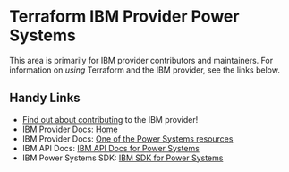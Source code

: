 # Terraform IBM Provider Power Systems
<!-- markdownlint-disable MD026 -->
This area is primarily for IBM provider contributors and maintainers. For information on _using_ Terraform and the IBM provider, see the links below.


## Handy Links
* [Find out about contributing](../../../.github/CONTRIBUTING.md) to the IBM provider!
* IBM Provider Docs: [Home](https://registry.terraform.io/providers/IBM-Cloud/ibm/latest/docs)
* IBM Provider Docs: [One of the Power Systems resources](https://registry.terraform.io/providers/IBM-Cloud/ibm/latest/docs/resources/pi_cloud_connection)
* IBM API Docs: [IBM API Docs for Power Systems](https://cloud.ibm.com/apidocs/power-cloud)
* IBM Power Systems SDK: [IBM SDK for Power Systems](https://github.com/IBM-Cloud/power-go-client)
